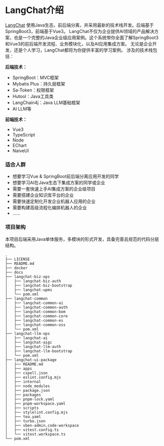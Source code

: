 # LangChat介绍

[LangChat](http://github.com/tycoding/langchat) 使用Java生态，前后端分离，并采用最新的技术栈开发。后端基于SpringBoot3，前端基于Vue3。
LangChat不仅为企业提供AI领域的产品解决方案，也是一个完整的Java企业级应用案例。这个系统带你全面了解SpringBoot3和Vue3的前后端开发流程、业务模块化，以及AI应用集成方案。
无论是企业开发，还是个人学习，LangChat都将为你提供丰富的学习案例。
涉及的技术栈包括：

**后端技术：**

- SpringBoot：MVC框架
- Mybatis Plus：持久层框架
- Sa-Token：权限框架
- Hutool：Java工具类
- LangChain4j：Java LLM基础框架
- AI LLM等

**前端技术：**

- Vue3
- TypeScript
- Node
- EChart
- NaiveUI

### 适合人群

- 想要学习Vue & SpringBoot前后端分离应用开发的同学
- 想要学习AI在Java生态下集成方案的同学或企业
- 需要一套快速上手AI集成方案的企业级项目
- 需要搭建企业知识库平台的企业
- 需要快速定制化开发企业机器人应用的企业
- 需要构建高级流程化编排机器人的企业
- ......

### 项目架构

本项目后端采用Java单体服务，多模块的形式开发，具备完善且规范的代码分层结构。

```text copy
.
├── LICENSE
├── README.md
├── docker
├── docs
├── langchat-biz-ops
│   ├── langchat-biz-auth
│   ├── langchat-biz-bootstrap
│   ├── langchat-upms
│   └── pom.xml
├── langchat-common
│   ├── langchat-common-ai
│   ├── langchat-common-auth
│   ├── langchat-common-bom
│   ├── langchat-common-core
│   ├── langchat-common-es
│   ├── langchat-common-oss
│   └── pom.xml
├── langchat-llm-ops
│   ├── langchat-ai
│   ├── langchat-aigc
│   ├── langchat-llm-auth
│   ├── langchat-llm-bootstrap
│   └── pom.xml
├── langchat-ui-package
│   ├── README.md
│   ├── apps
│   ├── cspell.json
│   ├── eslint.config.mjs
│   ├── internal
│   ├── node_modules
│   ├── package.json
│   ├── packages
│   ├── pnpm-lock.yaml
│   ├── pnpm-workspace.yaml
│   ├── scripts
│   ├── stylelint.config.mjs
│   ├── tea.yaml
│   ├── turbo.json
│   ├── vben-admin.code-workspace
│   ├── vitest.config.ts
│   └── vitest.workspace.ts
└── pom.xml
```
